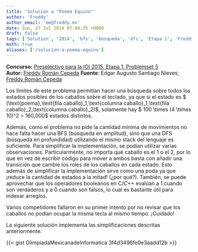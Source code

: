 ```yaml
---
title: 'Solución a "Poema Equino"'
author: 'Freddy'
author_email: 'me@freddy.mx'
date: Sun, 27 Jul 2014 07:08:35 +0000
draft: false
tags: ['Solution', '2014', 'bfs', 'búsqueda', 'dfs', 'Etapa 1', 'Freddy', 'nieves', 'poema equino', 'preselectivo', 'Problemset 5', 'solución', 'soluciones', 'Soluciones Preselectivo 2014']
math: true
aliases: ['/solucion-a-poema-equino']
---
```


**Concurso:** [Preselectivo para la IOI 2015, Etapa 1, Problemset 5](https://omegaup.com/arena/IOI2015E1P5/#problems/Poema-Equino) **Autor:** [Freddy Román Cepeda](http://freddy.mx/) **Fuente**: Edgar Augusto Santiago Nieves, [Freddy Román Cepeda](http://freddy.mx/)

Los límites de este problema permitían hacer una búsqueda sobre todos los estados posibles de los caballos sobre el teclado, ya que si el estado es $ (\\text{poema},\\text{fila caballo}\_1,\\text{columna caballo}\_1,\\text{fila caballo}\_2,\\text{columna caballo}\_2)$, solamente hay $ 100 \\times (4 \\times 10)^2 = 160,000$ estados distintos.

Además, como el problema no pide la cantidad mínima de movimientos no hace falta hacer una BFS (búsqueda en amplitud), sino que una DFS (búsqueda en profundidad) utilizando el mismo stack del lenguaje es suficiente. Para simplificar la implementación, se podían utilizar varias observaciones. Particularmente, no importa qué caballo es el 1 o el 2, por lo que en vez de escribir código para mover a ambos basta con añadir una transición que cambie los roles de los caballos en cada estado. Esto además de simplificar la implementación sirve como una poda ya que ¡reduce la cantidad de estados a la mitad! (¿por qué?). También, se puede aprovechar que los operadores booleanos en C/C++ evalúan a 1 cuando son verdaderos y a 0 cuando son falsos, lo cual es bastante útil para indexar arreglos.

Varios competidores fallaron en su primer intento por no revisar que los caballos no podían ocupar la misma tecla al mismo tiempo. ¡Cuidado!

La siguiente solución implementa las simplificaciones descritas anteriormente.

{{< gist OlimpiadaMexicanadeInformatica 3f4d3496fe0e3aadd12b >}}